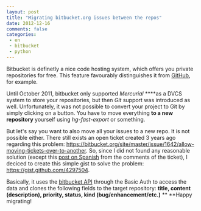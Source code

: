 ```yaml
---
layout: post
title: "Migrating bitbucket.org issues between the repos"
date: 2012-12-16
comments: false
categories:
 - en
 - bitbucket
 - python
---
```



Bitbucket is definetly a nice code hosting system, which offers you private repositories for free. This feature favourably distinguishes it from <a href="http://github.com/">GitHub</a>, for example.

Until October 2011, bitbucket only supported <i>Mercurial</i> ****as a DVCS system to store your repositories, but then <i>Git </i>support was introduced as well. Unfortunately, it was not possible to convert your project to Git by simply clicking on a button. You have to move everything **to a new repository** yourself using <i>hg-fast-export</i> or something.

But let's say you want to also move all your issues to a new repo. It is not possible either. There still exists an open ticket created 3 years ago regarding this problem: <a href="https://bitbucket.org/site/master/issue/1642/allow-moving-tickets-over-to-another">https://bitbucket.org/site/master/issue/1642/allow-moving-tickets-over-to-another</a>. So, since I did not found any reasonable solution (except this <a href="http://mgaitan.github.com/posts/migrando-issues-entre-proyectos-de-bitbucket.html">post on Spanish</a> from the comments of the ticket), I deciced to create this simple gist to solve the problem: <a href="https://gist.github.com/4297504">https://gist.github.com/4297504</a>.

Basically, it uses the <a href="https://confluence.atlassian.com/display/BITBUCKET/Using+the+Bitbucket+REST+APIs">bitbucket API</a> through the Basic Auth to access the data and clones the following fields to the target repository: **title, content (description), priority, status, kind (bug/enhancement/etc.)**
**
**Happy migrating!
